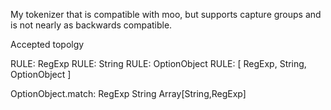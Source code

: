 My tokenizer that is compatible with moo, but supports capture groups and is not nearly as backwards compatible.

Accepted topolgy

RULE: RegExp
RULE: String
RULE: OptionObject
RULE: [
    RegExp,
    String,
    OptionObject
]

OptionObject.match:
RegExp
String
Array[String,RegExp]
